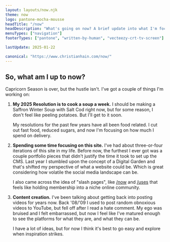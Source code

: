 ```yaml
---
layout: layouts/now.njk
theme: now
logo: pantone-mocha-mousse
headTitle: "/now"
headDescription: "What's going on now? A brief update into what I'm focused on"
menuTypes: ["navigation"]
footerTypes: ["pantone", "written-by-human", "vecteezy-crt-tv-screen"]

lastUpdate: 2025-01-22

canonical: "https://www.christianhain.com/now/"
---
```


## So, what am I up to now?
Capricorn Season is over, but the hustle isn't. I've got a couple of things I'm working on:

1. **My 2025 Resolution is to cook a soup a week.** I should be making a Saffron Winter Soup with Salt Cod right now,
   but for some reason, I don't feel like peeling potatoes. But I'll get to it soon.

   My resolutions for the past few years have all been food related. I cut out fast food, reduced sugars, and now I'm
   focusing on how much I spend on delivery.

2. **Spending some time focusing on this site.** I've had about three-or-four iterations of this site in my life. Before
   now, the furthest I ever got was a couple portfolio pieces that didn't justify the time it took to set up the CMS.
   Last year I stumbled upon the concept of a Digital Garden and that's shifted my perspective of what a website could
   be. Which is great considering how volatile the social media landscape can be. 

   I also came across the idea of "slash pages", like [/now](/now) and [/uses](/uses) that feels like holding membership
   into a niche online community.

3. **Content creation.** I've been talking about getting back into posting videos for years now. Back '08/'09 I used to
   post random obnoxious videos to YouTube, but fell off after I read a hate comment. My ego was bruised and I felt
   embarrassed, but now I feel like I've matured enough to see the platforms for what they are, and what they can be.
   
   I have a lot of ideas, but for now I think it's best to go easy and explore when inspiration strikes.
